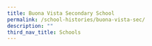 ```yaml
---
title: Buona Vista Secondary School
permalink: /school-histories/buona-vista-sec/
description: ""
third_nav_title: Schools
---
```



